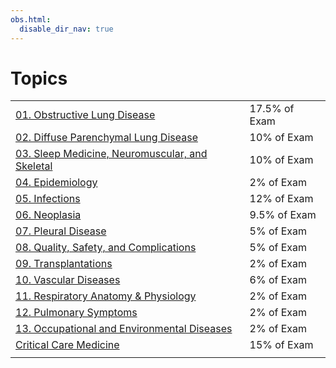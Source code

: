 ```yaml
---
obs.html:
  disable_dir_nav: true
---
```

   
# Topics   
|                                                     |               |   
| --------------------------------------------------- | ------------- |   
| [01. Obstructive Lung Disease](../Pulmonary%20Medicine/01.%20Obstructive%20Lung%20Disease/01.%20Obstructive%20Lung%20Disease.md)                    | 17.5% of Exam |   
| [02. Diffuse Parenchymal Lung Disease](/not_created.md)            | 10% of Exam   |   
| [03. Sleep Medicine, Neuromuscular, and Skeletal](/not_created.md) | 10% of Exam   |   
| [04. Epidemiology](/not_created.md)                                | 2% of Exam    |   
| [05. Infections](/not_created.md)                                  | 12% of Exam   |   
| [06. Neoplasia](/not_created.md)                                   | 9.5% of Exam  |   
| [07. Pleural Disease](/not_created.md)                             | 5% of Exam    |   
| [08. Quality, Safety, and Complications](/not_created.md)          | 5% of Exam    |   
| [09. Transplantations](/not_created.md)                            | 2% of Exam    |   
| [10. Vascular Diseases](/not_created.md)                           | 6% of Exam    |   
| [11. Respiratory Anatomy & Physiology](/not_created.md)            | 2% of Exam    |   
| [12. Pulmonary Symptoms](/not_created.md)                          | 2% of Exam    |   
| [13. Occupational and Environmental Diseases](/not_created.md)     | 2% of Exam    |   
| [Critical Care Medicine](/not_created.md)                          | 15% of Exam   |   
|                                                     |               |